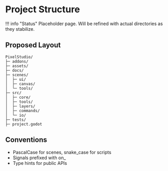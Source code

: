# Project Structure

!!! info "Status"
    Placeholder page. Will be refined with actual directories as they stabilize.

## Proposed Layout
```
PixelStudio/
├─ addons/
├─ assets/
├─ docs/
├─ scenes/
│  ├─ ui/
│  ├─ canvas/
│  └─ tools/
├─ src/
│  ├─ core/
│  ├─ tools/
│  ├─ layers/
│  ├─ commands/
│  └─ io/
├─ tests/
├─ project.godot
```

## Conventions
- PascalCase for scenes, snake_case for scripts
- Signals prefixed with on_
- Type hints for public APIs
